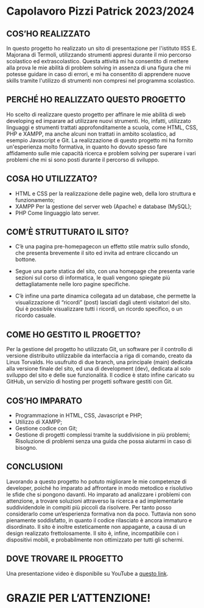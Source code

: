 # Capolavoro Pizzi Patrick 2023/2024
## COS’HO REALIZZATO

In questo progetto ho realizzato un sito di presentazione per l'istituto IISS E. Majorana di Termoli, utilizzando
strumenti appresi durante il mio percorso scolastico ed extrascolastico. Questa attività mi ha consentito di mettere alla prova le mie abilità di problem solving in assenza di una figura che mi potesse guidare in caso di
errori, e mi ha consentito di apprendere nuove skills tramite l'utilizzo di strumenti non compresi nel
programma scolastico.

## PERCHÉ HO REALIZZATO QUESTO PROGETTO

Ho scelto di realizzare questo progetto per affinare le mie abilità di web developing ed imparare ad utilizzare nuovi strumenti. Ho, infatti, utilizzato linguaggi e strumenti trattati approfonditamente a scuola, come HTML, CSS, PHP e XAMPP, ma anche alcuni non trattati in ambito scolastico, ad esempio Javascript e Git. La realizzazione di questo progetto mi ha fornito un'esperienza molto formativa, in quanto ho dovuto spesso fare affidamento sulle mie capacità ricerca e problem solving per superare i vari problemi che mi si sono posti durante il percorso di sviluppo.

## COSA HO UTILIZZATO?

 - HTML e CSS per la realizzazione delle pagine web, della loro struttura e funzionamento;
 - XAMPP Per la gestione del server  web (Apache) e database (MySQL);
 - PHP Come linguaggio lato server.

 
## COM’È STRUTTURATO IL SITO?

 - C’è una pagina pre-homepagecon un effetto stile matrix sullo
sfondo, che presenta brevemente
il sito ed invita ad entrare
cliccando un bottone.

 - Segue una parte statica del sito,
con una homepage che presenta
varie sezioni sul corso di
informatica, le quali vengono
spiegate più dettagliatamente
nelle loro pagine specifiche.

- C’è infine una parte dinamica
collegata ad un database, che
permette la visualizzazione di
“ricordi” (post) lasciati dagli utenti
visitatori del sito. Qui è possibile
visualizzare tutti i ricordi, un
ricordo specifico, o un ricordo
casuale.

## COME HO GESTITO IL PROGETTO?
Per la gestione del progetto ho utilizzato Git, un software per il controllo di versione
distribuito utilizzabile da interfaccia a riga di comando, creato da Linus Torvalds.
Ho usufruito di due branch, una principale (main) dedicata alla versione finale del sito,
ed una di development (dev), dedicata al solo sviluppo del sito e delle sue funzionalità.
Il codice è stato infine caricato su GitHub, un servizio di hosting per progetti software gestiti
con Git.
## COS’HO IMPARATO

 - Programmazione in HTML, CSS, Javascript e PHP;
 - Utilizzo di XAMPP;
 - Gestione codice con Git;
 - Gestione di progetti complessi tramite la
   suddivisione in più problemi;
   Risoluzione di problemi senza una guida
   che possa aiutarmi in caso di bisogno.

## CONCLUSIONI
Lavorando a questo progetto ho potuto migliorare le mie competenze di developer, poiché ho imparato ad affrontare in modo metodico e risolutivo le sfide che si pongono davanti. Ho imparato ad analizzare i problemi con attenzione, a trovare soluzioni attraverso la ricerca e ad implementarle suddividendole in compiti più
piccoli da risolvere. Per tanto posso considerarlo come un’esperienza formativa non da poco. Tuttavia non sono pienamente soddisfatto, in quanto il codice rilasciato è ancora immaturo e disordinato. Il sito è inoltre esteticamente non appagante, a causa di un design realizzato
frettolosamente. Il sito è, infine, incompatibile con i dispositivi
mobili, e probabilmente non ottimizzato per tutti
gli schermi.

## DOVE TROVARE IL PROGETTO
Una presentazione video è disponibile su YouTube a [questo link](https://www.youtube.com/watch?v=MsBWAouiMLA).

# GRAZIE PER L’ATTENZIONE!